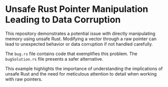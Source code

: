 # Unsafe Rust Pointer Manipulation Leading to Data Corruption
This repository demonstrates a potential issue with directly manipulating memory using unsafe Rust.  Modifying a vector through a raw pointer can lead to unexpected behavior or data corruption if not handled carefully.

The `bug.rs` file contains code that exemplifies this problem.  The `bugSolution.rs` file presents a safer alternative.

This example highlights the importance of understanding the implications of unsafe Rust and the need for meticulous attention to detail when working with raw pointers.